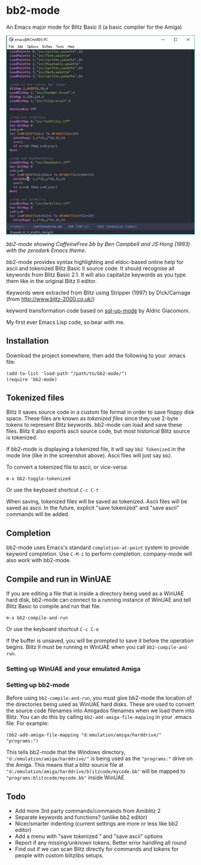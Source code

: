 # bb2-mode
An Emacs major mode for Blitz Basic II (a basic compiler for the Amiga)

![bb2-mode screenshot](https://github.com/richardjdare/bb2-mode/blob/master/media/bb2-mode.jpg "bb2-mode screenshot")

*bb2-mode showing CaffeineFree.bb by Ben Campbell and JS Hong (1993) with the zerodark Emacs theme.*

bb2-mode provides syntax highlighting and eldoc-based online help for ascii and tokenized Blitz Basic II source code. It should recognise all keywords from Blitz Basic 2.1.
It will also capitalize keywords as you type them like in the original Blitz II editor.

Keywords were extracted from Blitz using Stripper (1997) by D!ck/Carnage (from http://www.blitz-2000.co.uk/)

keyword transformation code based on [sql-up-mode](https://github.com/Trevoke/sqlup-mode.el) by Aldric Giacomoni.

My first ever Emacs Lisp code, so bear with me.
## Installation
Download the project somewhere, then add the following to your .emacs file:
```
(add-to-list 'load-path "/path/to/bb2-mode/")
(require 'bb2-mode)
```

## Tokenized files
Blitz II saves source code in a custom file format in order to save floppy disk space. These files are known as *tokenized files* since they use 2-byte tokens to represent Blitz keywords. bb2-mode can load and save these files. Blitz II also exports ascii source code, but most historical Blitz source is tokenized.

If bb2-mode is displaying a tokenized file, it will say `bb2 Tokenized` in the mode line (like in the screenshot above). Ascii files will just say `bb2`.

To convert a tokenized file to ascii, or vice-versa:
```
m-x bb2-toggle-tokenized
```
Or use the keyboard shortcut `C-c C-t`

When saving, tokenized files will be saved as tokenized. Ascii files will be saved as ascii. In the future, explicit "save tokenized" and "save ascii" commands will be added.

## Completion
bb2-mode uses Emacs's standard `completion-at-point` system to provide keyword completion. Use `C-M-i` to perform completion. company-mode will also work with bb2-mode.

## Compile and run in WinUAE
If you are editing a file that is inside a directory being used as a WinUAE hard disk, bb2-mode can connect to a running instance of WinUAE and tell Blitz Basic to compile and run that file.

```
m-x bb2-compile-and-run
```
Or use the keyboard shortcut `C-c C-e`

If the buffer is unsaved, you will be prompted to save it before the operation begins. Blitz II must be running in WinUAE when you call `bb2-compile-and-run`.

### Setting up WinUAE and your emulated Amiga

### Setting up bb2-mode
Before using `bb2-compile-and-run`, you must give bb2-mode the location of the directories being used as WinUAE hard disks. These are used to convert the source code filenames into Amigados filenames when we load them into Blitz. You can do this by calling `bb2-add-amiga-file-mapping` in your .emacs file. For example:
```
(bb2-add-amiga-file-mapping "d:emulation/amiga/harddrive/" "programs:")
```
This tells bb2-mode that the Windows directory, `"d:/emulation/amiga/harddrive/"` is being used as the `"programs:"` drive on the Amiga. This means that a blitz source file at `"d:/emulation/amiga/harddrive/blitzcode/mycode.bb"` will be mapped to `"programs:blitzcode/mycode.bb"` inside WinUAE

## Todo
* Add more 3rd party commands/commands from Amiblitz 2
* Separate keywords and functions? (unlike bb2 editor)
* Nicer/smarter indenting (current settings are more or less like bb2 editor)
* Add a menu with "save tokenized " and "save ascii" options
* Report if any missing/unknown tokens. Better error handling all round
* Find out if we can scan Blitz directly for commands and tokens for people with custom blitzlibs setups.
